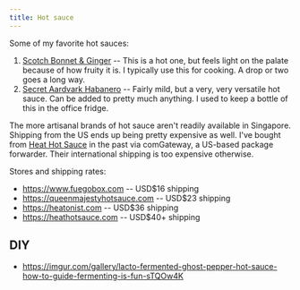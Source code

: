 ```yaml
---
title: Hot sauce
---
```


Some of my favorite hot sauces:

1. [Scotch Bonnet & Ginger](https://queenmajestyhotsauce.com/products/queen-majesty-scotch-bonnet-ginger-hot-sauce-5oz)
   -- This is a hot one, but feels light on the palate because of how fruity it
   is. I typically use this for cooking. A drop or two goes a long way.
2. [Secret Aardvark Habanero](https://secretaardvark.com/shop/sauce/aardvark-habanero-hot-sauce/) -- Fairly mild, but a very, very versatile hot sauce. Can be added to pretty much anything. I used to keep a bottle of this in the office fridge.

The more artisanal brands of hot sauce aren't readily available in Singapore.
Shipping from the US ends up being pretty expensive as well. I've bought from
[Heat Hot Sauce](https://heathotsauce.com/) in the past via comGateway, a
US-based package forwarder. Their international shipping is too expensive
otherwise.

Stores and shipping rates:

- https://www.fuegobox.com -- USD$16 shipping
- https://queenmajestyhotsauce.com -- USD$23 shipping
- https://heatonist.com -- USD$36 shipping
- https://heathotsauce.com -- USD$40+ shipping

## DIY

- https://imgur.com/gallery/lacto-fermented-ghost-pepper-hot-sauce-how-to-guide-fermenting-is-fun-sTQOw4K
